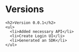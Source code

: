<!DOCTYPE html>
<html>
  <head>
    <meta charset="UTF-8">
    <title>Blockus SDKchangelog</title>
  </head>
  <body>
    <h1>Versions</h1>
    
    <h2>Version 0.0.1</h2>
    <ul>
      <li>Added necessary API</li>
      <li>Create Login UI</li>
      <li>Generated an SDK</li>
    </ul>
  </body>
</html>
